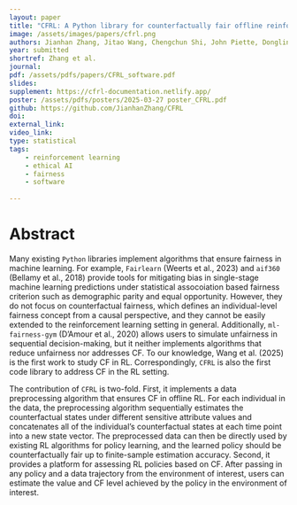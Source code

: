 ```yaml
---
layout: paper
title: "CFRL: A Python library for counterfactually fair offline reinforcement learning via sequential data preprocessing"
image: /assets/images/papers/cfrl.png
authors: Jianhan Zhang, Jitao Wang, Chengchun Shi, John Piette, Donglin Zeng, Zhenke Wu
year: submitted
shortref: Zhang et al.
journal: 
pdf: /assets/pdfs/papers/CFRL_software.pdf
slides:
supplement: https://cfrl-documentation.netlify.app/
poster: /assets/pdfs/posters/2025-03-27 poster_CFRL.pdf
github: https://github.com/JianhanZhang/CFRL
doi:
external_link: 
video_link: 
type: statistical
tags:
    - reinforcement learning
    - ethical AI
    - fairness
    - software
 
---
```


# Abstract

Many existing `Python` libraries implement algorithms that ensure fairness in machine learning. For example, `Fairlearn` (Weerts et al., 2023) and `aif360` (Bellamy et al., 2018) provide tools for mitigating bias in single-stage machine learning predictions under statistical assocoiation based fairness criterion such as demographic parity and equal opportunity. However, they do not focus on counterfactual fairness, which defines an individual-level fairness concept from a causal perspective, and they cannot be easily extended to the reinforcement learning setting in general. Additionally, `ml-fairness-gym` (D’Amour et al., 2020) allows users to simulate unfairness in sequential decision-making, but it neither implements algorithms that reduce unfairness nor addresses CF. To our knowledge, Wang et al. (2025) is the first work to study CF in RL. Correspondingly, `CFRL` is also the first code library to address CF in the RL setting.

The contribution of `CFRL` is two-fold. First, it implements a data preprocessing algorithm that ensures CF in offline RL. For each individual in the data, the preprocessing algorithm sequentially estimates the counterfactual states under different sensitive attribute values and concatenates all of the individual’s counterfactual states at each time point into a new state vector. The preprocessed data can then be directly used by existing RL algorithms for policy learning, and the learned policy should be counterfactually fair up to finite-sample estimation accuracy. Second, it provides a platform for assessing RL policies based on CF. After passing in any policy and a data trajectory from the environment of interest, users can estimate the value and CF level achieved by the policy in the environment of interest.
